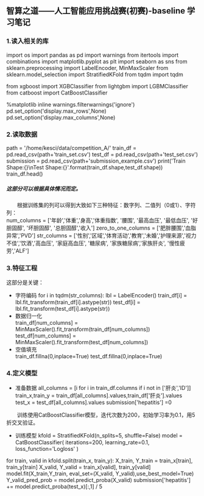 ## 智算之道——人工智能应用挑战赛(初赛)-baseline 学习笔记  
### 1.读入相关的库  
import os
import pandas as pd
import warnings
from itertools import combinations
import matplotlib.pyplot as plt
import seaborn as sns
from sklearn.preprocessing import LabelEncoder, MinMaxScaler
from sklearn.model_selection import StratifiedKFold
from tqdm import tqdm

from xgboost import XGBClassifier
from lightgbm import LGBMClassifier
from catboost import CatBoostClassifier

%matplotlib inline
warnings.filterwarnings('ignore')
pd.set_option('display.max_rows',None)
pd.set_option('display.max_columns',None)  
### 2.读取数据  
path = '/home/kesci/data/competition_A/'
train_df = pd.read_csv(path+'train_set.csv') 
test_df  = pd.read_csv(path+'test_set.csv') 
submission  =  pd.read_csv(path+'submission_example.csv') 
print('Train Shape:{}\nTest Shape:{}'.format(train_df.shape,test_df.shape))
train_df.head()  
##### 这部分可以根据具体情况而定。  
&emsp;&emsp;根据训练集的列可以得到大致如下三种特征：数字列、二值列（0或1）、字符列：  
num_columns = ['年龄','体重','身高','体重指数', '腰围', '最高血压', '最低血压',
                '好胆固醇', '坏胆固醇', '总胆固醇','收入']
zero_to_one_columns = ['肥胖腰围','血脂异常','PVD']
str_columns = ['性别','区域','体育活动','教育','未婚','护理来源','视力不佳','饮酒','高血压',
                '家庭高血压', '糖尿病', '家族糖尿病','家族肝炎', '慢性疲劳','ALF']  
### 3.特征工程  
这部分是关键：
* 字符编码
for i in tqdm(str_columns):
    lbl = LabelEncoder()
    train_df[i] = lbl.fit_transform(train_df[i].astype(str))
    test_df[i] = lbl.fit_transform(test_df[i].astype(str))  
* 数据归一化  
  train_df[num_columns] = MinMaxScaler().fit_transform(train_df[num_columns])
test_df[num_columns]  = MinMaxScaler().fit_transform(test_df[num_columns])  
* 空值填充  
  train_df.fillna(0,inplace=True)
test_df.fillna(0,inplace=True)  
### 4.定义模型  
* 准备数据
all_columns = [i for i in train_df.columns if i not in ['肝炎','ID']]
train_x,train_y = train_df[all_columns].values,train_df['肝炎'].values
test_x  = test_df[all_columns].values
submission['hepatitis'] =0

&emsp;&emsp;训练使用CatBoostClassifier模型，迭代次数为200，初始学习率为0.1，用5折交叉验证。
* 训练模型 
kfold = StratifiedKFold(n_splits=5, shuffle=False)
model = CatBoostClassifier(
    iterations=200,
    learning_rate=0.1,
    loss_function='Logloss'
    )
    
for train, valid in kfold.split(train_x, train_y):
    X_train, Y_train = train_x[train], train_y[train]
    X_valid, Y_valid = train_x[valid], train_y[valid]
    model.fit(X_train,Y_train, eval_set=(X_valid, Y_valid),use_best_model=True)
    Y_valid_pred_prob = model.predict_proba(X_valid)
    submission['hepatitis'] += model.predict_proba(test_x)[:,1] / 5

